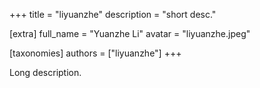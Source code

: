 +++
title = "liyuanzhe"
description = "short desc."

[extra]
full_name = "Yuanzhe Li"
avatar = "liyuanzhe.jpeg"

[taxonomies]
authors = ["liyuanzhe"]
+++

Long description.